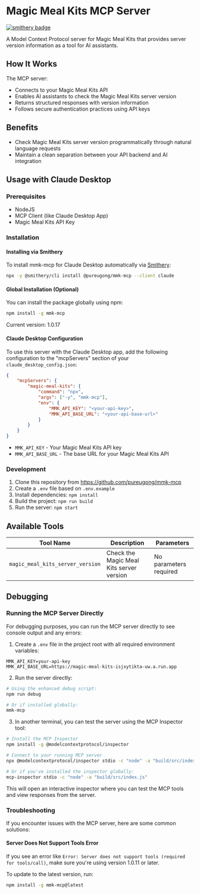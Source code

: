 # Magic Meal Kits MCP Server

[![smithery badge](https://smithery.ai/badge/@pureugong/mmk-mcp)](https://smithery.ai/server/@pureugong/mmk-mcp)

A Model Context Protocol server for Magic Meal Kits that provides server version information as a tool for AI assistants.

## How It Works

The MCP server:

- Connects to your Magic Meal Kits API
- Enables AI assistants to check the Magic Meal Kits server version
- Returns structured responses with version information
- Follows secure authentication practices using API keys

## Benefits

- Check Magic Meal Kits server version programmatically through natural language requests
- Maintain a clean separation between your API backend and AI integration

## Usage with Claude Desktop

### Prerequisites

- NodeJS
- MCP Client (like Claude Desktop App)
- Magic Meal Kits API Key

### Installation

#### Installing via Smithery

To install mmk-mcp for Claude Desktop automatically via [Smithery](https://smithery.ai/server/@pureugong/mmk-mcp):

```bash
npx -y @smithery/cli install @pureugong/mmk-mcp --client claude
```

#### Global Installation (Optional)

You can install the package globally using npm:

```bash
npm install -g mmk-mcp
```

Current version: 1.0.17

#### Claude Desktop Configuration

To use this server with the Claude Desktop app, add the following configuration to the "mcpServers" section of your `claude_desktop_config.json`:

```json
{
    "mcpServers": {
        "magic-meal-kits": {
            "command": "npx",
            "args": ["-y", "mmk-mcp"],
            "env": {
                "MMK_API_KEY": "<your-api-key>",
                "MMK_API_BASE_URL": "<your-api-base-url>"
            }
        }
    }
}
```

- `MMK_API_KEY` - Your Magic Meal Kits API key
- `MMK_API_BASE_URL` - The base URL for your Magic Meal Kits API

### Development

1. Clone this repository from https://github.com/pureugong/mmk-mcp
2. Create a `.env` file based on `.env.example`
3. Install dependencies: `npm install`
4. Build the project: `npm run build`
5. Run the server: `npm start`

## Available Tools

| Tool Name | Description | Parameters |
|-----------|-------------|------------|
| `magic_meal_kits_server_version` | Check the Magic Meal Kits server version | No parameters required |

## Debugging

### Running the MCP Server Directly

For debugging purposes, you can run the MCP server directly to see console output and any errors:

1. Create a `.env` file in the project root with all required environment variables:

```
MMK_API_KEY=your-api-key
MMK_API_BASE_URL=https://magic-meal-kits-isjxytikta-uw.a.run.app
```

2. Run the server directly:

```bash
# Using the enhanced debug script:
npm run debug

# Or if installed globally:
mmk-mcp
```

3. In another terminal, you can test the server using the MCP Inspector tool:

```bash
# Install the MCP Inspector
npm install -g @modelcontextprotocol/inspector

# Connect to your running MCP server
npx @modelcontextprotocol/inspector stdio -c "node" -a "build/src/index.js"

# Or if you've installed the inspector globally:
mcp-inspector stdio -c "node" -a "build/src/index.js"
```

This will open an interactive inspector where you can test the MCP tools and view responses from the server.

### Troubleshooting

If you encounter issues with the MCP server, here are some common solutions:

#### Server Does Not Support Tools Error

If you see an error like `Error: Server does not support tools (required for tools/call)`, make sure you're using version 1.0.11 or later.

To update to the latest version, run:

```bash
npm install -g mmk-mcp@latest
```